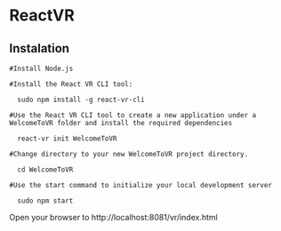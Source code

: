 # ReactVR

## Instalation
```
#Install Node.js

#Install the React VR CLI tool:

  sudo npm install -g react-vr-cli

#Use the React VR CLI tool to create a new application under a WelcomeToVR folder and install the required dependencies

  react-vr init WelcomeToVR

#Change directory to your new WelcomeToVR project directory.

  cd WelcomeToVR

#Use the start command to initialize your local development server

  sudo npm start

```
Open your browser to http://localhost:8081/vr/index.html
